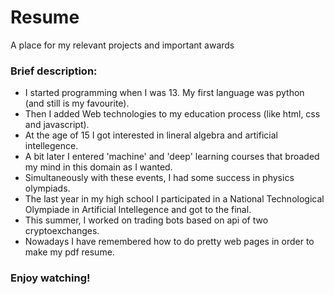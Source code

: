# Resume
A place for my relevant projects and important awards

### Brief description:
- I started programming when I was 13. My first language was python (and still is my favourite).
- Then I added Web technologies to my education process (like html, css and javascript).
- At the age of 15 I got interested in lineral algebra and artificial intellegence.
- A bit later I entered 'machine' and 'deep' learning courses that broaded my mind in this domain as I wanted.
- Simultaneously with these events, I had some success in physics olympiads.
- The last year in my high school I participated in a National Technological Olympiade in Artificial Intellegence and got to the final.
- This summer, I worked on trading bots based on api of two cryptoexchanges.
- Nowadays I have remembered how to do pretty web pages in order to make my pdf resume.

### Enjoy watching!
